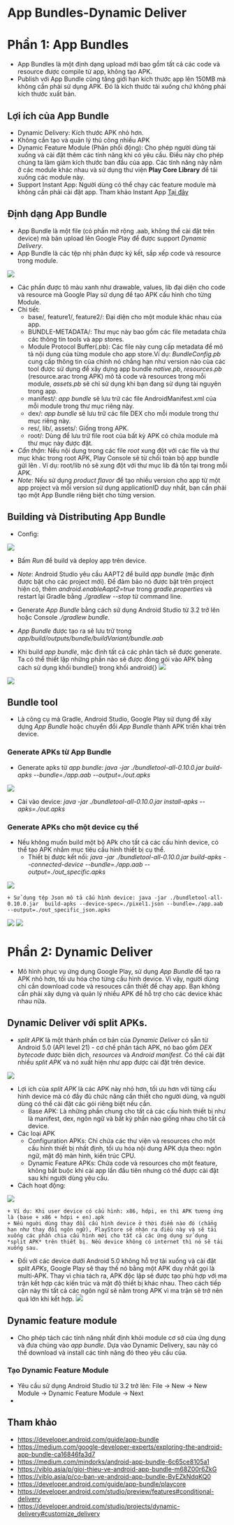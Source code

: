 # App Bundles-Dynamic Deliver
# Phần 1: App Bundles
- App Bundles là một định dạng upload mới bao gồm tất cả các code và resource được compile từ app, không tạo APK.
- Publish với App Bundle cũng tăng giới hạn kích thước app lên 150MB mà không cần phải sử dụng APK. Đó là kích thước tải xuống chứ không phải kích thước xuất bản.
## Lợi ích của App Bundle
- Dynamic Delivery: Kích thước APK nhỏ hơn.
- Không cần tạo và quản lý thủ công nhiều APK
- Dynamic Feature Module (Phân phối động): Cho phép người dùng tải xuống và cài đặt thêm các tính năng khi có yêu cầu. Điều này cho phép chúng ta làm giảm kích thước ban đầu của app. Các tính năng này nằm ở các module khác nhau và sử dụng thư viện <b>Play Core Library</b> để tải xuống các module này.
- Support Instant App: Người dùng có thể chạy các feature module mà không cần phải cài đặt app. Tham khảo Instant App 
  <a href="https://viblo.asia/p/android-instant-app-buoc-dot-pha-cho-trai-nghiem-nguoi-dung-XL6lAA0mlek">Tại đây</a>

## Định dạng App Bundle
- App Bundle là một file (có phần mở rộng .aab, không thể cài đặt trên device) mà bản upload lên Google Play để được support *Dynamic Delivery*.
- App Bundle là các tệp nhị phân được ký kết, sắp xếp code và resource trong module.

<img src="images/app_bundle_format.png">

- Các phần được tô màu xanh như drawable, values, lib đại diện cho code và resource mà Google Play sử dụng để tạo APK cấu hình cho từng Module.
- Chi tiết:
	+ base/, feature1/, feature2/: Đại diện cho một module khác nhau của app.
  	+ BUNDLE-METADATA/: Thư mục này bao gồm các file metadata chứa các thông tin tools và app stores.
  	+ Module Protocol Buffer(.pb): Các file này cung cấp metadata để mô tả nội dung của từng module cho app store.Ví dụ: *BundleConfig.pb* cung cấp thông tin của chính nó chẳng hạn như version nào của các tool được sử dụng để xây dựng app bundle *native.pb*, *resources.pb* (resource.arac trong APK) mô tả code và resources trong mỗi module, *assets.pb* sẽ chỉ sử dụng khi bạn đang sử dụng tài nguyên trong app.
  	+ manifest/: *app bundle* sẽ lưu trữ các file AndroidManifest.xml của mỗi module trong thư mục riêng này.
  	+ dex/: *app bundle* sẽ lưu trữ các file DEX cho mỗi module trong thư mục riêng này.
  	+ res/, lib/, assets/: Giống trong APK.
  	+ root/: Dùng để lưu trữ file root của bất kỳ APK có chứa module mà thư mục này được đặt.
- *Cẩn thận*: Nếu nội dung trong các file *root* xung đột với các file và thư mục khác trong root APK, Play Console sẽ từ chối toàn bộ app bundle gửi lên . Ví dụ: root/lib nó sẽ xung đột với thư mục lib đã tồn tại trong mỗi APK.
- *Note*: Nếu sử dụng *product flavor* để tạo nhiều version cho app từ một app project và mỗi version sử dụng applicationID duy nhất, bạn cần phải tạo một App Bundle riêng biệt cho từng version.

## Building và Distributing App Bundle
- Config:

<img src="images/config_deploy_app_bundle.png"/>

- Bấm *Run* để build và deploy app trên device. 
- *Note*: Android Studio yêu cầu AAPT2 để build *app bundle* (mặc định được bật cho các project mới). Để đảm bảo nó được bật trên project hiện có, thêm *android.enableAapt2=true* trong *gradle.properties* và restart lại Gradle bằng *./gradlew --stop* từ command line.

- Generate *App Bundle* bằng cách sử dụng Android Studio từ 3.2 trở lên hoặc Console *./gradlew bundle*.
- *App Bundle* được tạo ra sẽ lưu trữ trong *app/build/outputs/bundle/buildVariant/bundle.aab*
- Khi build *app bundle*, mặc định tất cả các phân tách sẽ được generate. Ta có thể thiết lập những phần nào sẽ được đóng gói vào APK bằng cách sử dụng khối bundle{} trong khối android{}
	<img src="images/setup_bundle_generate.png"/>

<img src="images/build_app_bundle.png"/>

## Bundle tool
- Là công cụ mà Gradle, Android Studio, Google Play sử dụng để xây dựng *App Bundle* hoặc chuyển đổi *App Bundle* thành APK triển khai trên device.
### Generate APKs từ App Bundle
- Generate apks từ *app bundle*: *java -jar ./bundletool-all-0.10.0.jar build-apks --bundle=./app.aab --output=./out.apks*

<img src="images/result_apk_set.png"/>

- Cài vào device: *java -jar ./bundletool-all-0.10.0.jar install-apks --apks=./out.apks*

### Generate APKs cho một device cụ thể

- Nếu không muốn build một bộ APk cho tất cả các cấu hình device, có thể tạo APK nhắm mục tiêu cấu hình thiết bị cụ thể.
	+ Thiết bị được kết nối: *java -jar ./bundletool-all-0.10.0.jar  build-apks --connected-device --bundle=./app.aab --output=./out_specific.apks*
<img src="images/result_apk_connected.png"/>

	+ Sử dụng tệp Json mô tả cấu hình device: java -jar ./bundletool-all-0.10.0.jar  build-apks --device-spec=./pixel1.json --bundle=./app.aab --output=./out_specific_json.apks
	
<img src="images/device_specific_json.png"/>

<img src="images/result_apk_connected.png"/>

# Phần 2: Dynamic Deliver
- Mô hình phục vụ ứng dụng Google Play, sử dụng *App Bundle* để tạo ra APK nhỏ hơn, tối ưu hóa cho từng cấu hình device. Vì vậy, người dùng chỉ cần download code và resouces cần thiết để chạy app. Bạn không cần phải xây dựng và quản lý nhiều APK để hỗ trợ cho các device khác nhau nữa.

## Dynamic Deliver với split APKs.
- *split APK* là một thành phần cơ bản của *Dynamic Deliver* có sẵn từ Android 5.0 (API level 21) - cơ chế phân tách APK, nó bao gồm *DEX bytecode* được biên dịch, *resources* và *Android manifest*. Có thể cài đặt nhiều *split APK* và nó xuất hiện như app được cài đặt trên device.

<img src="images/dynamic_split_apk.png">

- Lợi ích của *split APK* là các APK này nhỏ hơn, tối ưu hơn với từng cấu hình device mà có đầy đủ chức năng cần thiết cho người dùng, và người dùng có thể cài đặt các gói riêng biệt nếu cần.
	+ Base APK: Là những phần chung cho tất cả các cấu hình thiết bị như là manifest, dex, ngôn ngữ và bất kỳ phần nào giống nhau cho tất cả device.
- Các loại APK
	+ Configuration APKs: Chỉ chứa các thư viện và resources cho một cấu hình thiết bị nhất định, tối ưu hóa nội dung APK dựa theo: ngôn ngữ, mật độ màn hình, kiến trúc CPU.
	+ Dynamic Feature APKs: Chứa code và resources cho một feature, không bắt buộc khi cài app lần đầu tiên nhưng có thể được cài đặt sau khi người dùng yêu cầu.
- Cách hoạt động:

<img src="images/split_apk.png">

	+ Ví dụ: Khi user device có cấu hình: x86, hdpi, en thì APK tương ứng là (base + x86 + hdpi + en).apk
	+ Nếu nguời dùng thay đổi cấu hình device ở thời điểm nào đó (chẳng hạn như thay đổi ngôn ngữ), PlayStore sẽ nhận ra điều này và sẽ tải xuống các phần chia cấu hình mới cho tất cả các ứng dụng sử dụng *split APK* trên thiết bị. Nếu device không có internet thì nó sẽ tải xuống sau.
- Đối với các device dưới Android 5.0 không hỗ trợ tải xuống và cài đặt *split APKs*, Google Play sẽ thay thế nó bằng một APK duy nhất gọi là multi-APK. Thay vì chia tách ra, APK độc lập sẽ được tạo phù hợp với ma trận kết hợp các kiến trúc và mật độ thiết bị khác nhau. Theo cách tiếp cận này thì tất cả các ngôn ngữ sẽ nằm trong APK vì ma trận sẽ trở nên quá lớn khi kết hợp.
	<img src="images/lower21.png">

## Dynamic feature module
- Cho phép tách các tính năng nhất định khỏi module cơ sở của ứng dụng và đưa chúng vào *app bundle*. Dựa vào Dynamic Delivery, sau này có thể download và install các tính năng đó theo yêu cầu của.
### Tạo Dynamic Feature Module
- Yêu cầu sử dụng Android Studio từ 3.2 trở lên: File -> New -> New Module -> Dynamic Feature Module -> Next
- 

## Tham khảo
- https://developer.android.com/guide/app-bundle
- https://medium.com/google-developer-experts/exploring-the-android-app-bundle-ca16846fa3d7
- https://medium.com/mindorks/android-app-bundle-6c65ce8105a1
- https://viblo.asia/p/gioi-thieu-ve-android-app-bundle-m68Z00r6ZkG
- https://viblo.asia/p/co-ban-ve-android-app-bundle-ByEZkNdqKQ0
- https://developer.android.com/guide/app-bundle/playcore
- https://developer.android.com/studio/preview/features#conditional-delivery
- https://developer.android.com/studio/projects/dynamic-delivery#customize_delivery
